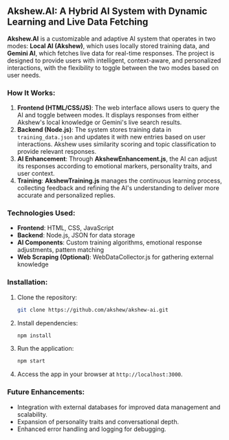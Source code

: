 
## Akshew.AI: A Hybrid AI System with Dynamic Learning and Live Data Fetching

**Akshew.AI** is a customizable and adaptive AI system that operates in two modes: **Local AI (Akshew)**, which uses locally stored training data, and **Gemini AI**, which fetches live data for real-time responses. The project is designed to provide users with intelligent, context-aware, and personalized interactions, with the flexibility to toggle between the two modes based on user needs.

### How It Works:
1. **Frontend (HTML/CSS/JS)**: The web interface allows users to query the AI and toggle between modes. It displays responses from either Akshew's local knowledge or Gemini's live search results.
2. **Backend (Node.js)**: The system stores training data in `training_data.json` and updates it with new entries based on user interactions. Akshew uses similarity scoring and topic classification to provide relevant responses.
3. **AI Enhancement**: Through **AkshewEnhancement.js**, the AI can adjust its responses according to emotional markers, personality traits, and user context.
4. **Training**: **AkshewTraining.js** manages the continuous learning process, collecting feedback and refining the AI's understanding to deliver more accurate and personalized replies.

### Technologies Used:
- **Frontend**: HTML, CSS, JavaScript
- **Backend**: Node.js, JSON for data storage
- **AI Components**: Custom training algorithms, emotional response adjustments, pattern matching
- **Web Scraping (Optional)**: WebDataCollector.js for gathering external knowledge

### Installation:
1. Clone the repository:  
   ```bash
   git clone https://github.com/akshew/akshew-ai.git
   ```
2. Install dependencies:  
   ```bash
   npm install
   ```
3. Run the application:  
   ```bash
   npm start
   ```
4. Access the app in your browser at `http://localhost:3000`.

### Future Enhancements:
- Integration with external databases for improved data management and scalability.
- Expansion of personality traits and conversational depth.
- Enhanced error handling and logging for debugging.

